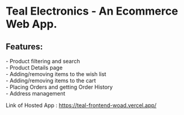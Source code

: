 # Teal Electronics - An Ecommerce Web App.
<h2>Features:</h2>
- Product filtering and search<br>
- Product Details page<br>
- Adding/removing items to the wish list<br>
- Adding/removing items to the cart<br>
- Placing Orders and getting Order History<br>
- Address management<br>

Link of Hosted App : https://teal-frontend-woad.vercel.app/
